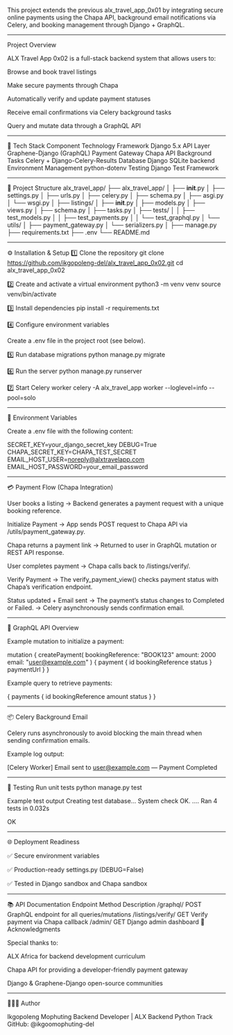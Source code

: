 This project extends the previous alx_travel_app_0x01 by integrating secure online payments using the Chapa API, background email notifications via Celery, and booking management through Django + GraphQL.

---
Project Overview

ALX Travel App 0x02 is a full-stack backend system that allows users to:

Browse and book travel listings

Make secure payments through Chapa

Automatically verify and update payment statuses

Receive email confirmations via Celery background tasks

Query and mutate data through a GraphQL API

---
🧩 Tech Stack
Component	Technology
Framework	Django 5.x
API Layer	Graphene-Django (GraphQL)
Payment Gateway	Chapa API
Background Tasks	Celery + Django-Celery-Results
Database	Django SQLite backend
Environment Management	python-dotenv
Testing	Django Test Framework

---
📁 Project Structure
alx_travel_app/
├── alx_travel_app/
│   ├── __init__.py
│   ├── settings.py
│   ├── urls.py
│   ├── celery.py
│   ├── schema.py
│   ├── asgi.py
│   └── wsgi.py
│
├── listings/
│   ├── __init__.py
│   ├── models.py
│   ├── views.py
│   ├── schema.py
│   ├── tasks.py
│   ├── tests/
│   │   ├── test_models.py
│   │   ├── test_payments.py
│   │   └── test_graphql.py
│   └── utils/
│       ├── payment_gateway.py
│       └── serializers.py
│
├── manage.py
├── requirements.txt
├── .env
└── README.md

---
⚙️ Installation & Setup
1️⃣ Clone the repository
git clone https://github.com/ikgopoleng-del/alx_travel_app_0x02.git
cd alx_travel_app_0x02

2️⃣ Create and activate a virtual environment
python3 -m venv venv
source venv/bin/activate

3️⃣ Install dependencies
pip install -r requirements.txt

4️⃣ Configure environment variables

Create a .env file in the project root (see below).

5️⃣ Run database migrations
python manage.py migrate

6️⃣ Run the server
python manage.py runserver

7️⃣ Start Celery worker
celery -A alx_travel_app worker --loglevel=info --pool=solo

---
🔐 Environment Variables

Create a .env file with the following content:

SECRET_KEY=your_django_secret_key
DEBUG=True
CHAPA_SECRET_KEY=CHAPA_TEST_SECRET
EMAIL_HOST_USER=noreply@alxtravelapp.com
EMAIL_HOST_PASSWORD=your_email_password

---
💳 Payment Flow (Chapa Integration)

User books a listing
→ Backend generates a payment request with a unique booking reference.

Initialize Payment
→ App sends POST request to Chapa API via /utils/payment_gateway.py.

Chapa returns a payment link
→ Returned to user in GraphQL mutation or REST API response.

User completes payment
→ Chapa calls back to /listings/verify/.

Verify Payment
→ The verify_payment_view() checks payment status with Chapa’s verification endpoint.

Status updated + Email sent
→ The payment’s status changes to Completed or Failed.
→ Celery asynchronously sends confirmation email.

---
🧠 GraphQL API Overview

Example mutation to initialize a payment:

mutation {
  createPayment(
    bookingReference: "BOOK123"
    amount: 2000
    email: "user@example.com"
  ) {
    payment {
      id
      bookingReference
      status
    }
    paymentUrl
  }
}


Example query to retrieve payments:

{
  payments {
    id
    bookingReference
    amount
    status
  }
}

---
📦 Celery Background Email

Celery runs asynchronously to avoid blocking the main thread when sending confirmation emails.

Example log output:

[Celery Worker] Email sent to user@example.com — Payment Completed

---
🧪 Testing
Run unit tests
python manage.py test

Example test output
Creating test database...
System check OK.
....
Ran 4 tests in 0.032s

OK

---
🌐 Deployment Readiness

✅ Secure environment variables

✅ Production-ready settings.py (DEBUG=False)

✅ Tested in Django sandbox and Chapa sandbox

---
📚 API Documentation
Endpoint	Method	Description
/graphql/	POST	GraphQL endpoint for all queries/mutations
/listings/verify/	GET	Verify payment via Chapa callback
/admin/	GET	Django admin dashboard
🏁 Acknowledgments

Special thanks to:

ALX Africa for backend development curriculum

Chapa API for providing a developer-friendly payment gateway

Django & Graphene-Django open-source communities

---
👨🏽‍💻 Author

Ikgopoleng Mophuting
Backend Developer | ALX Backend Python Track
GitHub: @ikgoomophuting-del

